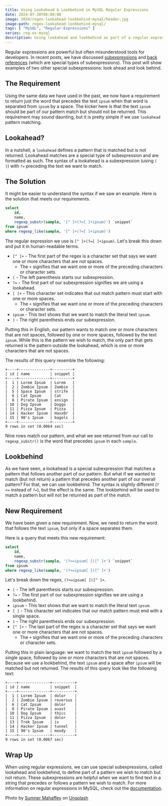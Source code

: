 ```yaml
---
title: Using Lookahead & Lookbehind in MySQL Regular Expressions
date: 2024-07-30T06:00:00
image: 2024/regex-lookahead-lookbehind-mysql/header.jpg
image-path: regex-lookahead-lookbehind-mysql/
tags: [ "MySQL", "Regular-Expressions" ]
series: reg-ex-mysql
description: Using lookahead and lookbehind as part of a regular expression in MySQL.
---
```


Regular expressions are powerful but often misunderstood tools for developers. In recent posts, we have discussed [subexpressions](/posts/2024/july/regex-subexpressions-mysql) and [back references](/posts/2024/july/regex-back-references-mysql) (which are special types of subexpressions). This post will show examples of two other special subexpressions: look ahead and look behind.

## The Requirement

Using the same data we have used in the past, we now have a requirement to return just the word that precedes the text `ipsum` when that word is separated from `ipsum` by a space. The kicker here is that the text `ipsum` should be part of our pattern match but should not be returned. This requirement may sound daunting, but it is pretty simple if we use `lookahead` pattern matching.

## Lookahead?

In a nutshell, a `lookahead` defines a pattern that is matched but is not returned. Lookahead matches are a special type of subexpression and are formatted as such. The syntax of a lookahead is a subexpression (using `( )`) with  `?=` preceding the text we want to match.

## The Solution

It might be easier to understand the syntax if we saw an example. Here is the solution that meets our requirements.

```sql
select
    id,
    name,
    regexp_substr(sample, '[^ ]+(?=[ ]+ipsum)') `snippet`
from ipsum
where regexp_like(sample, '[^ ]+(?=[ ]+ipsum)')
```

The regular expression we use is `[^ ]+(?=[ ]+ipsum)`. Let's break this down and put it in human-readable terms.

* `[^ ]+` - The first part of the regex is a character set that says we want one or more characters that are not spaces.
    * The `+` signifies that we want one or more of the preceding characters or character sets.
* `(` - The left parenthesis starts our subexpression.
* `?=` - The first part of our subexpression signifies we are using a lookahead.
* `[ ]+` - This character set indicates that out match pattern must start with one or more spaces.
    * The `+` signifies that we want one or more of the preceding characters or character sets.
* `ipsum` - This text shows that we want to match the literal text `ipsum`.
* `)` - The right parenthesis ends our subexpression.

Putting this in English, our pattern wants to match one or more characters that are not spaces, followed by one or more spaces, followed by the text `ipsum`. While this is the pattern we wish to match, the only part that gets returned is the pattern outside the lookahead, which is one or more characters that are not spaces.

The results of this query resemble the following:

```text
+----+--------------+---------+
| id | name         | snippet |
+----+--------------+---------+
|  1 | Lorem Ipsum  | Lorem   |
|  2 | Zombie Ipsum | Zombie  |
|  5 | Space Ipsum  | strife  |
|  6 | Cat Ipsum    | Cat     |
|  8 | Pirate Ipsum | ensign  |
| 10 | Dog Ipsum    | Doggo   |
| 11 | Pizza Ipsum  | Pizza   |
| 14 | Hacker Ipsum | Haxx0r  |
| 15 | 90's Ipsum   | bagels  |
+----+--------------+---------+
9 rows in set (0.0064 sec)
```

Nine rows match our pattern, and what we see returned from our call to `regexp_substr()` is the word that precedes `ipsum` in each `sample`.

## Lookbehind

As we have seen, a lookahead is a special subexpression that matches a pattern that follows another part of our pattern. But what if we wanted to match (but not return) a pattern that precedes another part of our overall pattern? For that, we can use lookbehind. The syntax is slightly different (`?<=` instead of `?=`), but the effect is the same. The lookbehind will be used to match a pattern but will not be returned as part of the match.

## New Requirement

We have been given a new requirement. Now, we need to return the word that follows the text `ipsum`, but only if a space separates them.

Here is a query that meets this new requirement:

```sql
select
    id,
    name,
    regexp_substr(sample, '(?<=ipsum[ ])[^ ]+') `snippet`
from ipsum
where regexp_like(sample, '(?<=ipsum[ ])[^ ]+')
```

Let's break down the regex, `(?<=ipsum[ ])[^ ]+`.

* `(` - The left parenthesis starts our subexpression.
* `?=` - The first part of our subexpression signifies we are using a lookbehind.
* `ipsum` - This text shows that we want to match the literal text `ipsum`.
* `[ ]` - This character set indicates that our match pattern must end with a single space.
* `)` - The right parenthesis ends our subexpression.
* `[^ ]+` - The last part of the regex is a character set that says we want one or more characters that are not spaces.
    * The `+` signifies that we want one or more of the preceding characters or character sets.

Putting this in plain language: we want to match the text `ipsum` followed by a single space, followed by one or more characters that are not spaces. Because we use a lookbehind, the text `ipsum` and a space after `ipsum` will be matched but not returned. The results of this query look like the following text:

```text
+----+--------------+----------+
| id | name         | snippet  |
+----+--------------+----------+
|  1 | Lorem Ipsum  | dolor    |
|  2 | Zombie Ipsum | reversus |
|  6 | Cat Ipsum    | dolor    |
|  8 | Pirate Ipsum | avast    |
| 10 | Dog Ipsum    | thicc    |
| 11 | Pizza Ipsum  | dolor    |
| 13 | Trek Ipsum   | is       |
| 14 | Hacker Ipsum | tunnel   |
| 15 | 90's Ipsum   | moody    |
+----+--------------+----------+
9 rows in set (0.0067 sec)
```

## Wrap Up

When using regular expressions, we can use special subexpressions, called lookahead and lookbehind, to define part of a pattern we wish to match but not return. These subexpressions are helpful when we want to find text in a string that precedes or follows a pattern we wish to match. For more information on regular expressions in MySQL, check out the [documentation](https://dev.mysql.com/doc/refman/8.4/en/regexp.html).

Photo by <a href="https://unsplash.com/@sumnerm?utm_content=creditCopyText&utm_medium=referral&utm_source=unsplash">Sumner Mahaffey</a> on <a href="https://unsplash.com/photos/sand-dune-7Y0NshQLohk?utm_content=creditCopyText&utm_medium=referral&utm_source=unsplash">Unsplash</a>
  
